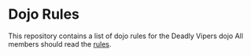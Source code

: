 Dojo Rules
==========

This repository contains a list of dojo rules for the Deadly Vipers dojo
All members should read the [rules]("https://github.com/deadlyvipers").

